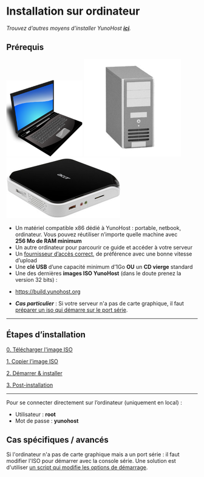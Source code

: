 # Installation sur ordinateur

*Trouvez d’autres moyens d’installer YunoHost **[ici](/install_fr)**.*

## Prérequis

<img src="/images/laptop.png" width=200>
<img src="/images/desktop.jpg">
<img src="/images/nettop.jpg">

* Un matériel compatible x86 dédié à YunoHost : portable, netbook, ordinateur. Vous pouvez réutiliser n’importe quelle machine avec **256 Mo de RAM minimum**
* Un autre ordinateur pour parcourir ce guide et accéder à votre serveur
* Un [fournisseur d’accès correct](/isp_fr), de préférence avec une bonne vitesse d’upload
* Une **clé USB** d’une capacité minimum d’1Go **OU** un **CD vierge** standard
* Une des dernières **images ISO YunoHost** (dans le doute prenez la version 32 bits) :
 - https://build.yunohost.org
* ***Cas particulier*** : Si votre serveur n'a pas de carte graphique, il faut [préparer un iso qui démarre sur le port série](https://github.com/luffah/debian-mkserialiso).

---

## Étapes d’installation

<a class="btn btn-lg btn-default" href="https://build.yunohost.org">0. Télécharger l'image ISO</a>

<a class="btn btn-lg btn-default" href="/burn_or_copy_iso_fr">1. Copier l’image ISO</a>

<a class="btn btn-lg btn-default" href="/boot_and_graphical_install_fr">2. Démarrer & installer</a>

<a class="btn btn-lg btn-default" href="/postinstall_fr">3. Post-installation</a>

---

Pour se connecter directement sur l’ordinateur (uniquement en local) :
* Utilisateur : **root**
* Mot de passe : **yunohost**


## Cas spécifiques / avancés

Si l'ordinateur n'a pas de carte graphique mais a un port série : il faut modifier l'ISO pour démarrer avec la console série. Une solution est d'utiliser [un script qui modifie les options de démarrage](https://github.com/luffah/debian-mkserialiso).

